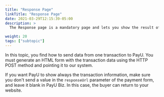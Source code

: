 ```yaml
---
title: "Response Page"
linkTitle: "Response Page"
date: 2021-03-29T12:15:39-05:00
description: >
  The Response page is a mandatory page and lets you show the result of the transaction to the payer. Our system redirects the payer to this page once the transaction has been performed. The data with the payment results is sent to your system via HTTP GET method </br>This page is invoked for all the transaction states: approved, rejected, in validation, awaiting payment (for cash), etc.

weight: 20
tags: ["subtopic"]
---
```


In this topic, you find how to send data from one transaction to PayU. You must generate an HTML form with the transaction data using the HTTP POST method and pointing it to our system.

If you want PayU to show always the transaction information, make sure you don't send a value in the ```responseUrl``` parameter of the payment form, and leave it blank in PayU Biz. In this case, the buyer can return to your website.
